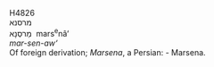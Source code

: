 <body>
  <p>H4826<br>  מרסנא  <br> מַרסְנָא  ‎  mars<sup>e</sup>nâ‘  <br><i>mar-sen-aw‘ </i><br>Of foreign derivation; <i>Marsena</i>, a Persian: - Marsena.<br></p>
 </body>